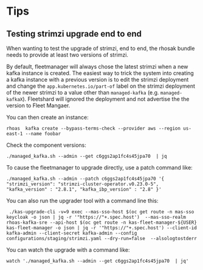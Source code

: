 # Tips

## Testing strimzi upgrade end to end

When wanting to test the upgrade of strimzi, end to end, the rhosak bundle needs to provide at least two versions of strimzi.

By default, fleetmanager will always chose the latest strimzi when a new kafka instance is created.  The easiest way to trick the system into creating
a kafka instance with a previous version is to edit the strimzi deployment and change the `app.kubernetes.io/part-of` label on the strimzi deployment of
the newer strimzi to a value other than `managed-kafka` (e.g. `managed-kafkaX`).  Fleetshard will ignored the deployment and not advertise the the version
to Fleet Mangaer.

You can then create an instance:

```
rhoas  kafka create --bypass-terms-check --provider aws --region us-east-1 --name foobar
```

Check the component versions:

```
./managed_kafka.sh --admin --get c6ggs2ap1fc4s45jpa70  | jq
```

To cause the fleetmanager to upgrade directly, use a patch command like:

```
./managed_kafka.sh --admin --patch c6ggs2ap1fc4s45jpa70 '{ "strimzi_version": "strimzi-cluster-operator.v0.23.0-5", "kafka_version" : "2.8.1", "kafka_ibp_version" : "2.8" }'
```

You can also run the upgrader tool with a command line this:

```
 ./kas-upgrade-cli -v=9 exec --mas-sso-host $(oc get route -n mas-sso keycloak -o json | jq -r '"https://"+.spec.host')  --mas-sso-realm rhoas-kafka-sre --api-host $(oc get route -n kas-fleet-manager-${USER} kas-fleet-manager -o json | jq -r '"https://"+.spec.host') --client-id kafka-admin --client-secret kafka-admin --config configurations/staging/strimzi.yaml --dry-run=false  --alsologtostderr
```

You can watch the upgrade with a command like:

```
watch './managed_kafka.sh --admin --get c6ggs2ap1fc4s45jpa70  | jq'
```


